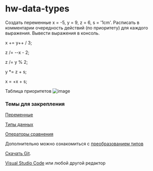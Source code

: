 # hw-data-types

Создать переменные x = -5, y = 9, z = 6, s = '1cm'.
Расписать в комментарии очередность действий (по приоритету) для каждого выражения. Вывести выражения в консоль. 

 x += y++ / 3;
 
 z /= --x - 2;
 
 z /= y % 2;
 
 y *= z + s;
 
 x = +x + s;

Таблица приоритетов 
![image](https://user-images.githubusercontent.com/24583373/128196598-7e4895c8-fc49-4ee3-b151-14166259c82c.png)

### Темы для закрепления 
 [Переменные](https://learn.javascript.ru/#:~:text=%D0%9F%D0%B5%D1%80%D0%B5%D0%BC%D0%B5%D0%BD%D0%BD%D1%8B%D0%B5,%D0%A2%D0%B8%D0%BF%D1%8B%20%D0%B4%D0%B0%D0%BD%D0%BD%D1%8B%D1%85)

 [Типы данных](https://learn.javascript.ru/#:~:text=%D0%9F%D0%B5%D1%80%D0%B5%D0%BC%D0%B5%D0%BD%D0%BD%D1%8B%D0%B5-,%D0%A2%D0%B8%D0%BF%D1%8B%20%D0%B4%D0%B0%D0%BD%D0%BD%D1%8B%D1%85,-%D0%92%D0%B7%D0%B0%D0%B8%D0%BC%D0%BE%D0%B4%D0%B5%D0%B9%D1%81%D1%82%D0%B2%D0%B8%D0%B5%3A%20alert%2C%20prompt)

 [Операторы сравнения](https://learn.javascript.ru/#:~:text=%D0%91%D0%B0%D0%B7%D0%BE%D0%B2%D1%8B%D0%B5%20%D0%BE%D0%BF%D0%B5%D1%80%D0%B0%D1%82%D0%BE%D1%80%D1%8B%2C%20%D0%BC%D0%B0%D1%82%D0%B5%D0%BC%D0%B0%D1%82%D0%B8%D0%BA%D0%B0-,%D0%9E%D0%BF%D0%B5%D1%80%D0%B0%D1%82%D0%BE%D1%80%D1%8B%20%D1%81%D1%80%D0%B0%D0%B2%D0%BD%D0%B5%D0%BD%D0%B8%D1%8F,-%D0%A3%D1%81%D0%BB%D0%BE%D0%B2%D0%BD%D0%BE%D0%B5%20%D0%B2%D0%B5%D1%82%D0%B2%D0%BB%D0%B5%D0%BD%D0%B8%D0%B5%3A%20if)

Дополнительно можно ознакомиться с [преобразованием типов](https://learn.javascript.ru/#:~:text=%D0%9F%D1%80%D0%B5%D0%BE%D0%B1%D1%80%D0%B0%D0%B7%D0%BE%D0%B2%D0%B0%D0%BD%D0%B8%D0%B5%20%D1%82%D0%B8%D0%BF%D0%BE%D0%B2)

 [Скачать Git](https://git-scm.com/).
 
 [Visual Studio Code](https://code.visualstudio.com/) или любой другой редактор
